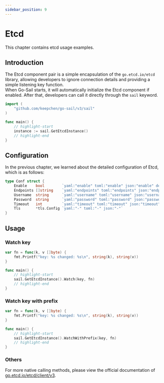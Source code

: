 ```yaml
---
sidebar_position: 9
---  
```

# Etcd  
This chapter contains etcd usage examples.  
## Introduction  
The Etcd component pair is a simple encapsulation of the `go.etcd.io/etcd` library, allowing developers to ignore connection details and providing a simple listening key function.  
When Go-Sail starts, it will automatically initialize the Etcd component if enabled. After that, developers can call it directly through the `sail` keyword.  
```go title="main.go" showLineNumbers  
import (
    "github.com/keepchen/go-sail/v3/sail"
)

func main() {
    // highlight-start
    instance := sail.GetEtcdInstance()
    // highlight-end
}
```  
## Configuration  
In the previous chapter, we learned about the detailed configuration of Etcd, which is as follows:  
```go title="github.com/keepchen/go-sail/lib/etcd/conf.go" showLineNumbers  
type Conf struct {
    Enable    bool        `yaml:"enable" toml:"enable" json:"enable" default:"false"` //是否启用
    Endpoints []string    `yaml:"endpoints" toml:"endpoints" json:"endpoints"`        //地址列表,如: localhost:2379
    Username  string      `yaml:"username" toml:"username" json:"username"`           //账号
    Password  string      `yaml:"password" toml:"password" json:"password"`           //密码
    Timeout   int         `yaml:"timeout" toml:"timeout" json:"timeout"`              //连接超时时间（毫秒）默认10000ms
    Tls       *tls.Config `yaml:"-" toml:"-" json:"-"`                                //tls配置
}
```  
## Usage  
### Watch key  
```go title="main.go" showLineNumbers  
var fn = func(k, v []byte) {
    fmt.Printf("key: %s changed: %s\n", string(k), string(v))
}

func main() {
    // highlight-start
    sail.GetEtcdInstance().Watch(key, fn)
    // highlight-end
}
```  
### Watch key with prefix  
```go title="main.go" showLineNumbers  
var fn = func(k, v []byte) {
    fmt.Printf("key: %s changed: %s\n", string(k), string(v))
}

func main() {
    // highlight-start
    sail.GetEtcdInstance().WatchWithPrefix(key, fn)
    // highlight-end
}
```  
### Others  
For more native calling methods, please view the official documentation of [go.etcd.io/etcd/client/v3](https://pkg.go.dev/go.etcd.io/etcd/client/v3).  

